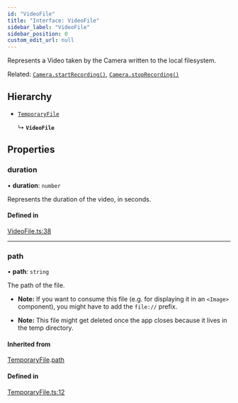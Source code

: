 ```yaml
---
id: "VideoFile"
title: "Interface: VideoFile"
sidebar_label: "VideoFile"
sidebar_position: 0
custom_edit_url: null
---
```


Represents a Video taken by the Camera written to the local filesystem.

Related: [`Camera.startRecording()`](../classes/Camera.md#startrecording), [`Camera.stopRecording()`](../classes/Camera.md#stoprecording)

## Hierarchy

- [`TemporaryFile`](TemporaryFile.md)

  ↳ **`VideoFile`**

## Properties

### duration

• **duration**: `number`

Represents the duration of the video, in seconds.

#### Defined in

[VideoFile.ts:38](https://github.com/mrousavy/react-native-vision-camera/blob/7bf5e382/package/src/VideoFile.ts#L38)

___

### path

• **path**: `string`

The path of the file.

* **Note:** If you want to consume this file (e.g. for displaying it in an `<Image>` component), you might have to add the `file://` prefix.

* **Note:** This file might get deleted once the app closes because it lives in the temp directory.

#### Inherited from

[TemporaryFile](TemporaryFile.md).[path](TemporaryFile.md#path)

#### Defined in

[TemporaryFile.ts:12](https://github.com/mrousavy/react-native-vision-camera/blob/7bf5e382/package/src/TemporaryFile.ts#L12)
